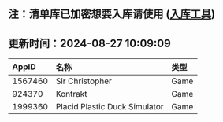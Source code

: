 ## 注：清单库已加密想要入库请使用 ([入库工具](https://github.com/BlankTMing/ManifestAutoUpdate/releases))

## 更新时间：2024-08-27 10:09:09
| AppID | 名称 | 类型  |
| :-------------------- | :----------------------------- | :----------- |
| 1567460 | Sir Christopher| Game |
| 924370 | Kontrakt| Game |
| 1999360 | Placid Plastic Duck Simulator| Game |
